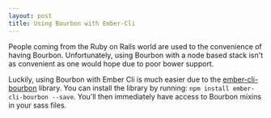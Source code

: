 ```yaml
---
layout: post
title: Using Bourbon with Ember-Cli
---
```

People coming from the Ruby on Rails world are used to the convenience of
having Bourbon. Unfortunately, using Bourbon with a node based stack isn't as
convenient as one would hope due to poor bower support.

Luckily, using Bourbon with Ember Cli is much easier due to the
[ember-cli-bourbon](https://github.com/joefiorini/ember-cli-bourbon) library.
You can install the library by running: `npm install ember-cli-bourbon --save`.
You'll then immediately have access to Bourbon mixins in your sass files.
